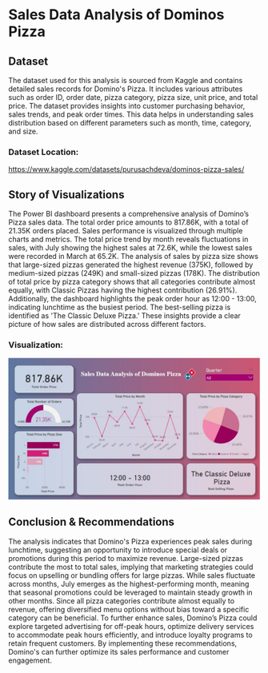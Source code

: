 # Sales Data Analysis of Dominos Pizza

## Dataset

The dataset used for this analysis is sourced from Kaggle and contains detailed sales records for Domino's Pizza. It includes various attributes such as order ID, order date, pizza category, pizza size, unit price, and total price. The dataset provides insights into customer purchasing behavior, sales trends, and peak order times. This data helps in understanding sales distribution based on different parameters such as month, time, category, and size. 

### Dataset Location:
https://www.kaggle.com/datasets/purusachdeva/dominos-pizza-sales/

## Story of Visualizations

The Power BI dashboard presents a comprehensive analysis of Domino’s Pizza sales data. The total order price amounts to 817.86K, with a total of 21.35K orders placed. Sales performance is visualized through multiple charts and metrics. The total price trend by month reveals fluctuations in sales, with July showing the highest sales at 72.6K, while the lowest sales were recorded in March at 65.2K. The analysis of sales by pizza size shows that large-sized pizzas generated the highest revenue (375K), followed by medium-sized pizzas (249K) and small-sized pizzas (178K). The distribution of total price by pizza category shows that all categories contribute almost equally, with Classic Pizzas having the highest contribution (26.91%). Additionally, the dashboard highlights the peak order hour as 12:00 - 13:00, indicating lunchtime as the busiest period. The best-selling pizza is identified as 'The Classic Deluxe Pizza.' These insights provide a clear picture of how sales are distributed across different factors.

### Visualization:
![*Dashboard of Sales Data Analysis of Dominos Pizza*](./SalesDataDashboard.jpg)

## Conclusion & Recommendations

The analysis indicates that Domino's Pizza experiences peak sales during lunchtime, suggesting an opportunity to introduce special deals or promotions during this period to maximize revenue. Large-sized pizzas contribute the most to total sales, implying that marketing strategies could focus on upselling or bundling offers for large pizzas. While sales fluctuate across months, July emerges as the highest-performing month, meaning that seasonal promotions could be leveraged to maintain steady growth in other months. Since all pizza categories contribute almost equally to revenue, offering diversified menu options without bias toward a specific category can be beneficial. To further enhance sales, Domino’s Pizza could explore targeted advertising for off-peak hours, optimize delivery services to accommodate peak hours efficiently, and introduce loyalty programs to retain frequent customers. By implementing these recommendations, Domino's can further optimize its sales performance and customer engagement.
